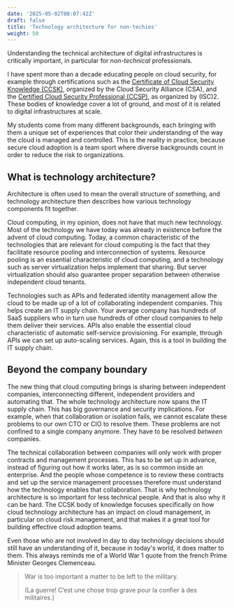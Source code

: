 ```yaml
---
date: '2025-05-02T08:07:42Z'
draft: false
title: 'Technology architecture for non-techies'
weight: 50
---
```


Understanding the technical architecture of digital infrastructures is critically important, in particular for *non-technical* professionals.

I have spent more than a decade educating people on cloud security, for example through certifications such as the [Certificate of Cloud Security Knowledge (CCSK)](<https://www.clubcloudcomputing.com/ccsk/>), organized by the Cloud Security Alliance (CSA), and the [Certified Cloud Security Professional (CCSP)](<https://www.clubcloudcomputing.com/ccsp/>), as organized by (ISC)2.
These bodies of knowledge cover a lot of ground, and most of it is related to digital infrastructures at scale.

My students come from many different backgrounds, each bringing with them a unique set of experiences that color their understanding of the way the cloud is managed and controlled.
This is the reality in practice, because secure cloud adoption is a team sport where diverse backgrounds count in order to reduce the risk to organizations.

## What is technology architecture?

Architecture is often used to mean the overall structure of something, and technology architecture then describes how various technology components fit together.

Cloud computing, in my opinion, does not have that much new technology. Most of the technology we have today was already in existence before the advent of cloud computing.
Today, a common characteristic of the technologies that are relevant for cloud computing is the fact that they facilitate resource pooling and interconnection of systems.
Resource pooling is an essential characteristic of cloud computing, and a technology such as server virtualization helps implement that sharing.
But server virtualization should also guarantee proper separation between otherwise independent cloud tenants.

Technologies such as APIs and federated identity management allow the cloud to be made up of a lot of collaborating independent companies. This helps create an IT supply chain. Your average company has hundreds of SaaS suppliers who in turn use hundreds of other cloud companies to help them deliver their services.
APIs also enable the essential cloud characteristic of automatic self-service provisioning. For example, through APIs we can set up auto-scaling services. Again, this is a tool in building the IT supply chain.

## Beyond the company boundary

The new thing that cloud computing brings is sharing between independent companies, interconnecting different, independent providers and automating that. The whole technology architecture now spans the IT supply chain.
This has big governance and security implications. For example, when that collaboration or isolation fails, we cannot escalate these problems to our own CTO or CIO to resolve them. These problems are not confined to a single company anymore. They have to be resolved *between* companies.

The technical collaboration between companies will only work with proper contracts and management processes. This has to be set up in advance, instead of figuring out how it works later, as is so common inside an enterprise. And the people whose competence is to review these contracts and set up the service management processes therefore must understand how the technology enables that collaboration.
That is why technology architecture is so important for less technical people. And that is also why it can be hard.
The CCSK body of knowledge focuses specifically on how cloud technology architecture has an impact on cloud management, in particular on cloud risk management, and that makes it a great tool for building effective cloud adoption teams.

Even those who are not involved in day to day technology decisions should still have an understanding of it, because in today's world, it does matter to them.
This always reminds me of a World War 1 quote from the french Prime Minister Georges Clemenceau.

> War is too important a matter to be left to the military.
>
>(La guerre! C’est une chose trop grave pour la confier à des militaires.)

